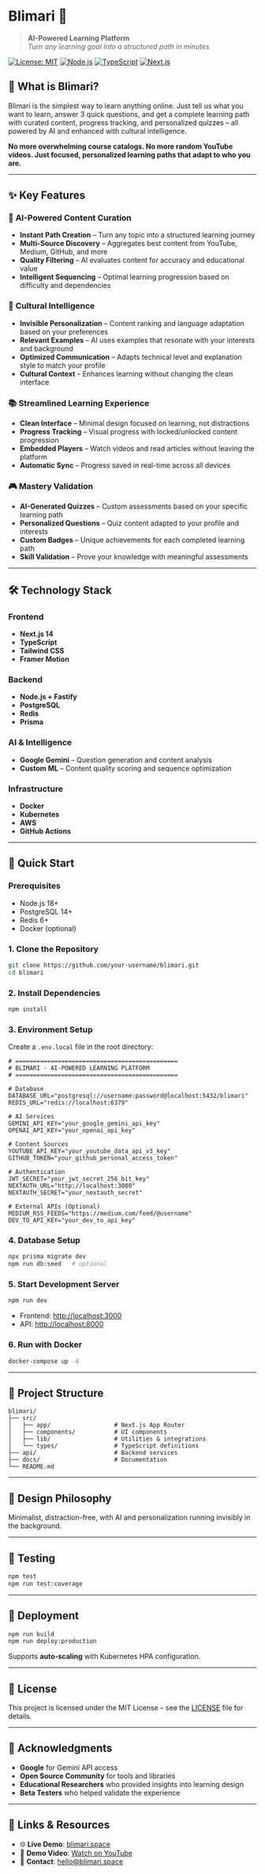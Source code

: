 # Blimari 🎯

> **AI-Powered Learning Platform**  
> *Turn any learning goal into a structured path in minutes*

[![License: MIT](https://img.shields.io/badge/License-MIT-blue.svg)](https://opensource.org/licenses/MIT)
[![Node.js](https://img.shields.io/badge/Node.js-18+-green.svg)](https://nodejs.org/)
[![TypeScript](https://img.shields.io/badge/TypeScript-5.0+-blue.svg)](https://www.typescriptlang.org/)
[![Next.js](https://img.shields.io/badge/Next.js-14+-black.svg)](https://nextjs.org/)

## 🌟 **What is Blimari?**

Blimari is the simplest way to learn anything online. Just tell us what you want to learn, answer 3 quick questions, and get a complete learning path with curated content, progress tracking, and personalized quizzes – all powered by AI and enhanced with cultural intelligence.

**No more overwhelming course catalogs. No more random YouTube videos. Just focused, personalized learning paths that adapt to who you are.**

---

## ✨ **Key Features**

### 🤖 **AI-Powered Content Curation**
- **Instant Path Creation** – Turn any topic into a structured learning journey
- **Multi-Source Discovery** – Aggregates best content from YouTube, Medium, GitHub, and more
- **Quality Filtering** – AI evaluates content for accuracy and educational value
- **Intelligent Sequencing** – Optimal learning progression based on difficulty and dependencies

### 🎯 **Cultural Intelligence**
- **Invisible Personalization** – Content ranking and language adaptation based on your preferences
- **Relevant Examples** – AI uses examples that resonate with your interests and background
- **Optimized Communication** – Adapts technical level and explanation style to match your profile
- **Cultural Context** – Enhances learning without changing the clean interface

### 📚 **Streamlined Learning Experience**
- **Clean Interface** – Minimal design focused on learning, not distractions
- **Progress Tracking** – Visual progress with locked/unlocked content progression
- **Embedded Players** – Watch videos and read articles without leaving the platform
- **Automatic Sync** – Progress saved in real-time across all devices

### 🎮 **Mastery Validation**
- **AI-Generated Quizzes** – Custom assessments based on your specific learning path
- **Personalized Questions** – Quiz content adapted to your profile and interests
- **Custom Badges** – Unique achievements for each completed learning path
- **Skill Validation** – Prove your knowledge with meaningful assessments

---

## 🛠️ **Technology Stack**

### **Frontend**
- **Next.js 14**
- **TypeScript**
- **Tailwind CSS**
- **Framer Motion**

### **Backend**
- **Node.js + Fastify**
- **PostgreSQL**
- **Redis**
- **Prisma**

### **AI & Intelligence**
- **Google Gemini** – Question generation and content analysis
- **Custom ML** – Content quality scoring and sequence optimization

### **Infrastructure**
- **Docker**
- **Kubernetes**
- **AWS**
- **GitHub Actions**

---

## 🚀 **Quick Start**

### **Prerequisites**
- Node.js 18+
- PostgreSQL 14+
- Redis 6+
- Docker (optional)

### **1. Clone the Repository**
```bash
git clone https://github.com/your-username/blimari.git
cd blimari
````

### **2. Install Dependencies**

```bash
npm install
```

### **3. Environment Setup**

Create a `.env.local` file in the root directory:

```env
# ==============================================
# BLIMARI - AI-POWERED LEARNING PLATFORM
# ==============================================

# Database
DATABASE_URL="postgresql://username:password@localhost:5432/blimari"
REDIS_URL="redis://localhost:6379"

# AI Services
GEMINI_API_KEY="your_google_gemini_api_key"
OPENAI_API_KEY="your_openai_api_key"

# Content Sources
YOUTUBE_API_KEY="your_youtube_data_api_v3_key"
GITHUB_TOKEN="your_github_personal_access_token"

# Authentication
JWT_SECRET="your_jwt_secret_256_bit_key"
NEXTAUTH_URL="http://localhost:3000"
NEXTAUTH_SECRET="your_nextauth_secret"

# External APIs (Optional)
MEDIUM_RSS_FEEDS="https://medium.com/feed/@username"
DEV_TO_API_KEY="your_dev_to_api_key"
```

### **4. Database Setup**

```bash
npx prisma migrate dev
npm run db:seed   # optional
```

### **5. Start Development Server**

```bash
npm run dev
```

* Frontend: [http://localhost:3000](http://localhost:3000)
* API: [http://localhost:8000](http://localhost:8000)

### **6. Run with Docker**

```bash
docker-compose up -d
```

---

## 📁 **Project Structure**

```
blimari/
├── src/
│   ├── app/                  # Next.js App Router
│   ├── components/           # UI components
│   ├── lib/                  # Utilities & integrations
│   └── types/                # TypeScript definitions
├── api/                      # Backend services
├── docs/                     # Documentation
└── README.md
```

---

## 🎨 **Design Philosophy**

Minimalist, distraction-free, with AI and personalization running invisibly in the background.

---

## 🧪 **Testing**

```bash
npm test
npm run test:coverage
```

---

## 🚀 **Deployment**

```bash
npm run build
npm run deploy:production
```

Supports **auto-scaling** with Kubernetes HPA configuration.

---

## 📄 **License**

This project is licensed under the MIT License – see the [LICENSE](LICENSE) file for details.

---

## 🙏 **Acknowledgments**

* **Google** for Gemini API access
* **Open Source Community** for tools and libraries
* **Educational Researchers** who provided insights into learning design
* **Beta Testers** who helped validate the experience

---

## 🔗 **Links & Resources**

* 🌐 **Live Demo**: [blimari.space](https://blimari.space)
* 🎥 **Demo Video**: [Watch on YouTube](https://youtu.be/k145dw0TcKc)
* 📧 **Contact**: [hello@blimari.space](mailto:hello@blimari.space)


